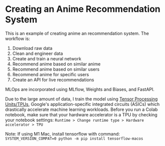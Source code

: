 # Creating an Anime Recommendation System

This is an example of creating anime an recommendation system. The workflow is:

1) Download raw data
2) Clean and engineer data
3) Create and train a neural network
4) Recommend anime based on similar anime
5) Recommend anime based on similar users
6) Recommend anime for specific users
7) Create an API for live recommendations

MLOps are incorporated using MLflow, Weights and Biases, and FastAPI.

Due to the large amount of data, I train the model using [Tensor Processing Units/TPUs](https://www.tensorflow.org/guide/tpu), Google's application-specific integrated circuits (ASICs) which drastically accelerate machine learning workloads. Before you run a Colab notebook, make sure that your hardware accelerator is a TPU by checking your notebook settings: `Runtime > Change runtime type > Hardware accelerator > TPU`

Note: If using M1 Mac, install tensorflow with command:
`SYSTEM_VERSION_COMPAT=0 python -m pip install tensorflow-macos`

